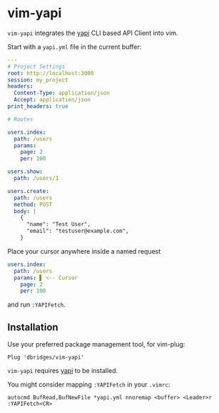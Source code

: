 # vim-yapi

`vim-yapi` integrates the [yapi](https://github.com/dbridges/yapi) CLI based API Client into vim.

Start with a `yapi.yml` file in the current buffer:

```yaml
---
# Project Settings
root: http://localhost:3000
session: my_project
headers:
  Content-Type: application/json
  Accept: application/json
print_headers: true

# Routes

users.index:
  path: /users
  params:
    page: 2
    per: 100

users.show:
  path: /users/1

users.create:
  path: /users
  method: POST
  body: |
    {
      "name": "Test User",
      "email": "testuser@example.com",
    }
```

Place your cursor anywhere inside a named request

```yaml
users.index:
  path: /users
  params: ▋ <-- Cursor 
    page: 2
    per: 100
```

and run `:YAPIFetch`.


## Installation

Use your preferred package management tool, for vim-plug:

```vim
Plug 'dbridges/vim-yapi'
```

`vim-yapi` requires [yapi](https://github.com/dbridges/yapi) to be installed.

You might consider mapping `:YAPIFetch` in your `.vimrc`:

```vim
autocmd BufRead,BufNewFile *yapi.yml nnoremap <buffer> <Leader>r :YAPIFetch<CR>
```
